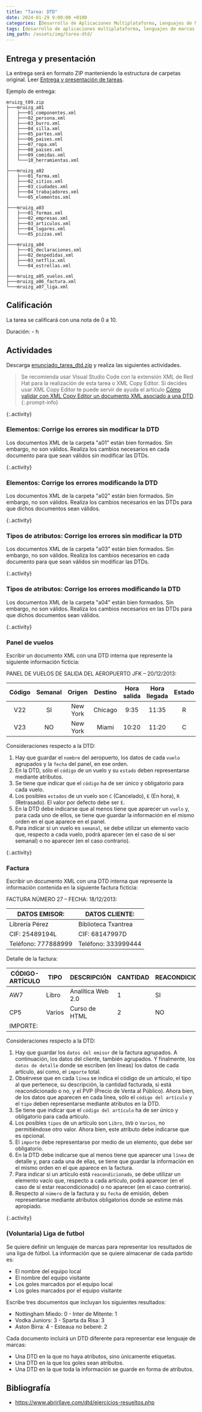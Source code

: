 ```yaml
---
title: "Tarea: DTD"
date: 2024-01-29 9:00:00 +0100
categories: [Desarrollo de Aplicaciones Multiplataforma, Lenguajes de Marcas y Sistemas de Gestión de Información]
tags: [desarrollo de aplicaciones multiplataforma, lenguajes de marcas y sistemas de gestión de información, administración de sistemas informáticos de red, práctica, tarea, dam, daw, asir]
img_path: /assets/img/tarea-dtd/
---
```


## Entrega y presentación

La entrega será en formato ZIP manteniendo la estructura de carpetas original. Leer [Entrega y presentación de tareas](/posts/entrega-presentacion-tareas/).

Ejemplo de entrega:

```plaintext
mruizg_t09.zip
├───mruizg_a01
│   ├───01_componentes.xml
│   ├───02_persona.xml
│   ├───03_burro.xml
│   ├───04_silla.xml
│   ├───05_partes.xml
│   ├───06_paises.xml
│   ├───07_ropa.xml
│   ├───08_paises.xml
│   ├───09_comidas.xml
│   └───10_herramientas.xml
│
├───mruizg_a02
│   ├───01_forma.xml
│   ├───02_sitios.xml
│   ├───03_ciudades.xml
│   ├───04_trabajadores.xml
│   └───05_elementos.xml
│
├───mruizg_a03
│   ├───01_formas.xml
│   ├───02_empresas.xml
│   ├───03_articulos.xml
│   ├───04_lugares.xml
│   └───05_pizzas.xml
│
├───mruizg_a04
│   ├───01_declaraciones.xml
│   ├───02_despedidas.xml
│   ├───03_netflix.xml
│   └───04_estrellas.xml
│
├───mruizg_a05_vuelos.xml
├───mruizg_a06_factura.xml
└───mruizg_a07_liga.xml
```

## Calificación

La tarea se calificará con una nota de 0 a 10.

Duración: - h

## Actividades

Descarga [enunciado_tarea_dtd.zip](/assets/img/tarea-dtd/enunciado_tarea_dtd.zip) y realiza las siguientes actividades.

> Se recomienda usar Visual Studio Code con la extensión XML de Red Hat para la realización de esta tarea o XML Copy Editor. Si decides usar XML Copy Editor te puede servir de ayuda el artículo [Cómo validar con XML Copy Editor un documento XML asociado a una DTD](https://www.abrirllave.com/dtd/como-validar-con-xml-copy-editor-un-documento-xml-asociado-a-una-dtd.php).
{:.prompt-info}

{:.activity}
### Elementos: Corrige los errores sin modificar la DTD

Los documentos XML de la carpeta "a01" están bien formados. Sin embargo, no son válidos. Realiza los cambios necesarios en cada documento para que sean válidos sin modificar las DTDs.

{:.activity}
### Elementos: Corrige los errores modificando la DTD

Los documentos XML de la carpeta "a02" están bien formados. Sin embargo, no son válidos. Realiza los cambios necesarios en las DTDs para que dichos documentos sean válidos.

{:.activity}
### Tipos de atributos: Corrige los errores sin modificar la DTD

Los documentos XML de la carpeta "a03" están bien formados. Sin embargo, no son válidos. Realiza los cambios necesarios en cada documento para que sean válidos sin modificar las DTDs.

{:.activity}
### Tipos de atributos: Corrige los errores modificando la DTD

Los documentos XML de la carpeta "a04" están bien formados. Sin embargo, no son válidos. Realiza los cambios necesarios en las DTDs para que dichos documentos sean válidos.

{:.activity}
### Panel de vuelos

Escribir un documento XML con una DTD interna que represente la siguiente información ficticia:

PANEL DE VUELOS DE SALIDA DEL AEROPUERTO JFK – 20/12/2013:

| Código | Semanal |  Origen  | Destino | Hora salida | Hora llegada | Estado |
|:------:|:------:|:--------:|:-------:|:-----------:|:------------:|:------:|
| V22    | SI     | New York | Chicago | 9:35        | 11:35        | R      |
| V23    | NO     | New York | Miami   | 10:20       | 11:20        | C      |

Consideraciones respecto a la DTD:

1. Hay que guardar el `nombre` del aeropuerto, los datos de cada `vuelo` agrupados y la `fecha` del panel, en ese orden.
1. En la DTD, sólo el `código` de un vuelo y su `estado` deben representarse mediante atributos.
1. Se tiene que indicar que el `código` ha de ser único y obligatorio para cada vuelo.
1. Los posibles `estados` de un vuelo son `C` (Cancelado), `E` (En hora), `R` (Retrasado). El valor por defecto debe ser `E`.
1. En la DTD debe indicarse que al menos tiene que aparecer un `vuelo` y, para cada uno de ellos, se tiene que guardar la información en el mismo orden en el que aparece en el panel.
1. Para indicar si un vuelo es `semanal`, se debe utilizar un elemento vacío que, respecto a cada vuelo, podrá aparecer (en el caso de sí ser semanal) o no aparecer (en el caso contrario).

{:.activity}
### Factura

Escribir un documento XML con una DTD interna que represente la información contenida en la siguiente factura ficticia:

FACTURA NÚMERO 27 – FECHA: 18/12/2013:

| DATOS EMISOR:       | DATOS CLIENTE:      |
|---------------------|---------------------|
| Librería Pérez      | Biblioteca Txantrea |
| CIF: 25489194L      | CIF: 68147997D      |
| Teléfono: 777888999 | Teléfono: 333999444 |

Detalle de la factura:

| CÓDIGO-ARTÍCULO | TIPO  | DESCRIPCIÓN       | CANTIDAD | REACONDICIONADO | PVP |
|-----------------|-------|-------------------|----------|--------|-----|
| AW7             | Libro | Analítica Web 2.0 | 1        | SI     | 35€ |
| CP5             | Varios   | Curso de HTML     | 2        | NO     | 40€ |
| IMPORTE:        |       |                   |          |        | 95€ |

Consideraciones respecto a la DTD:

1. Hay que guardar los `datos del emisor` de la factura agrupados. A continuación, los datos del cliente, también agrupados. Y finalmente, los `datos de detalle` donde se escriben (en líneas) los datos de cada artículo, así como, el `importe` total.
1. Obsérvese que en cada `línea` se indica el código de un artículo, el tipo al que pertenece, su descripción, la cantidad facturada, si está reacondicionado o no, y el PVP (Precio de Venta al Público). Ahora bien, de los datos que aparecen en cada línea, sólo el `código del artículo` y el `tipo` deben representarse mediante atributos en la DTD.
1. Se tiene que indicar que el `código del artículo` ha de ser único y obligatorio para cada artículo.
1. Los posibles `tipos` de un artículo son `Libro`, `DVD` o `Varios`, no permitiéndose otro valor. Ahora bien, este atributo debe indicarse que es opcional.
1. El `importe` debe representarse por medio de un elemento, que debe ser obligatorio.
1. En la DTD debe indicarse que al menos tiene que aparecer una `línea` de detalle y, para cada una de ellas, se tiene que guardar la información en el mismo orden en el que aparece en la factura.
1. Para indicar si un artículo está `reacondicionado`, se debe utilizar un elemento vacío que, respecto a cada artículo, podrá aparecer (en el caso de sí estar reacondicionado) o no aparecer (en el caso contrario).
1. Respecto al `número` de la factura y su `fecha` de emisión, deben representarse mediante atributos obligatorios donde se estime más apropiado.

{:.activity}
### (Voluntaria) Liga de futbol

Se quiere definir un lenguaje de marcas para representar los resultados de una liga de fútbol. La información que se quiere almacenar de cada partido es:

- El nombre del equipo local
- El nombre del equipo visitante
- Los goles marcados por el equipo local
- Los goles marcados por el equipo visitante

Escribe tres documentos que incluyan los siguientes resultados:

- Nottingham Miedo: 0 - Inter de Mitente: 1
- Vodka Juniors: 3 - Sparta da Risa: 3
- Aston Birra: 4 - Esteaua no beberé: 2

Cada documento incluirá un DTD diferente para representar ese lenguaje de marcas:

- Una DTD en la que no haya atributos, sino únicamente etiquetas.
- Una DTD en la que los goles sean atributos.
- Una DTD en la que toda la información se guarde en forma de atributos.

## Bibliografía

- <https://www.abrirllave.com/dtd/ejercicios-resueltos.php>